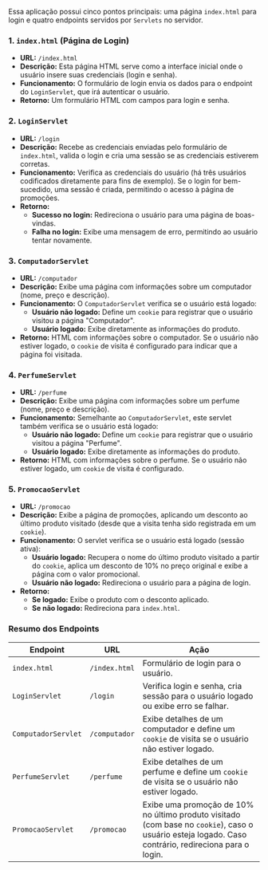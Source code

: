 Essa aplicação possui cinco pontos principais: uma página `index.html` para login e quatro endpoints servidos por
`Servlets` no servidor.

### 1. `index.html` (Página de Login)

- **URL:** `/index.html`
- **Descrição:** Esta página HTML serve como a interface inicial onde o usuário insere suas credenciais (login e senha).
- **Funcionamento:** O formulário de login envia os dados para o endpoint do `LoginServlet`, que irá autenticar o
  usuário.
- **Retorno:** Um formulário HTML com campos para login e senha.

### 2. `LoginServlet`

- **URL:** `/login`
- **Descrição:** Recebe as credenciais enviadas pelo formulário de `index.html`, valida o login e cria uma sessão se as
  credenciais estiverem corretas.
- **Funcionamento:** Verifica as credenciais do usuário (há três usuários codificados diretamente para fins de exemplo).
  Se o login for bem-sucedido, uma sessão é criada, permitindo o acesso à página de promoções.
- **Retorno:**
    - **Sucesso no login:** Redireciona o usuário para uma página de boas-vindas.
    - **Falha no login:** Exibe uma mensagem de erro, permitindo ao usuário tentar novamente.

### 3. `ComputadorServlet`

- **URL:** `/computador`
- **Descrição:** Exibe uma página com informações sobre um computador (nome, preço e descrição).
- **Funcionamento:** O `ComputadorServlet` verifica se o usuário está logado:
    - **Usuário não logado:** Define um `cookie` para registrar que o usuário visitou a página "Computador".
    - **Usuário logado:** Exibe diretamente as informações do produto.
- **Retorno:** HTML com informações sobre o computador. Se o usuário não estiver logado, o `cookie` de visita é
  configurado para indicar que a página foi visitada.

### 4. `PerfumeServlet`

- **URL:** `/perfume`
- **Descrição:** Exibe uma página com informações sobre um perfume (nome, preço e descrição).
- **Funcionamento:** Semelhante ao `ComputadorServlet`, este servlet também verifica se o usuário está logado:
    - **Usuário não logado:** Define um `cookie` para registrar que o usuário visitou a página "Perfume".
    - **Usuário logado:** Exibe diretamente as informações do produto.
- **Retorno:** HTML com informações sobre o perfume. Se o usuário não estiver logado, um `cookie` de visita é
  configurado.

### 5. `PromocaoServlet`

- **URL:** `/promocao`
- **Descrição:** Exibe a página de promoções, aplicando um desconto ao último produto visitado (desde que a visita tenha
  sido registrada em um `cookie`).
- **Funcionamento:** O servlet verifica se o usuário está logado (sessão ativa):
    - **Usuário logado:** Recupera o nome do último produto visitado a partir do `cookie`, aplica um desconto de 10% no
      preço original e exibe a página com o valor promocional.
    - **Usuário não logado:** Redireciona o usuário para a página de login.
- **Retorno:**
    - **Se logado:** Exibe o produto com o desconto aplicado.
    - **Se não logado:** Redireciona para `index.html`.

### Resumo dos Endpoints

| Endpoint            | URL           | Ação                                                                                                                                                 |
|---------------------|---------------|------------------------------------------------------------------------------------------------------------------------------------------------------|
| `index.html`        | `/index.html` | Formulário de login para o usuário.                                                                                                                  |
| `LoginServlet`      | `/login`      | Verifica login e senha, cria sessão para o usuário logado ou exibe erro se falhar.                                                                   |
| `ComputadorServlet` | `/computador` | Exibe detalhes de um computador e define um `cookie` de visita se o usuário não estiver logado.                                                      |
| `PerfumeServlet`    | `/perfume`    | Exibe detalhes de um perfume e define um `cookie` de visita se o usuário não estiver logado.                                                         |
| `PromocaoServlet`   | `/promocao`   | Exibe uma promoção de 10% no último produto visitado (com base no `cookie`), caso o usuário esteja logado. Caso contrário, redireciona para o login. 